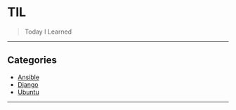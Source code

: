 # TIL
> Today I Learned

___
## Categories

* [Ansible](https://github.com/lozadaOmr/til/tree/master/ansible)
* [Django](https://github.com/lozadaOmr/til/tree/master/django)
* [Ubuntu](https://github.com/lozadaOmr/til/tree/master/ubuntu)
___
